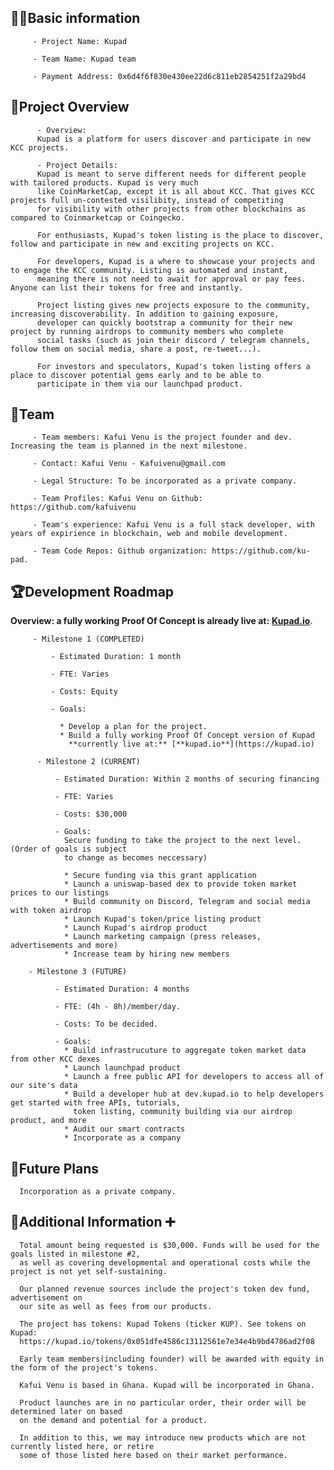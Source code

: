 
## 🧑‍💻Basic information

         - Project Name: Kupad

         - Team Name: Kupad team 

         - Payment Address: 0x6d4f6f830e430ee22d6c811eb2854251f2a29bd4
         


## 🎯Project Overview

          - Overview:
          Kupad is a platform for users discover and participate in new KCC projects.

          - Project Details:
          Kupad is meant to serve different needs for different people with tailored products. Kupad is very much
          like CoinMarketCap, except it is all about KCC. That gives KCC projects full un-contested visilibity, instead of competiting
          for visibility with other projects from other blockchains as compared to Coinmarketcap or Coingecko.
          
          For enthusiasts, Kupad's token listing is the place to discover, follow and participate in new and exciting projects on KCC.

          For developers, Kupad is a where to showcase your projects and to engage the KCC community. Listing is automated and instant,
          meaning there is not need to await for approval or pay fees. Anyone can list their tokens for free and instantly.
          
          Project listing gives new projects exposure to the community, increasing discoverability. In addition to gaining exposure,
          developer can quickly bootstrap a community for their new project by running airdrops to community members who complete 
          social tasks (such as join their discord / telegram channels, follow them on social media, share a post, re-tweet...).
          
          For investors and speculators, Kupad's token listing offers a place to discover potential gems early and to be able to 
          participate in them via our launchpad product.
          
## 👥Team 

         - Team members: Kafui Venu is the project founder and dev. Increasing the team is planned in the next milestone.

         - Contact: Kafui Venu - Kafuivenu@gmail.com

         - Legal Structure: To be incorporated as a private company.

         - Team Profiles: Kafui Venu on Github: https://github.com/kafuivenu

         - Team's experience: Kafui Venu is a full stack developer, with years of expirience in blockchain, web and mobile development.

         - Team Code Repos: Github organization: https://github.com/ku-pad.

## 🏆Development Roadmap
**Overview: a fully working Proof Of Concept is already live at:** [**Kupad.io**](https://kupad.io).


         - Milestone 1 (COMPLETED)

             - Estimated Duration: 1 month

             - FTE: Varies

             - Costs: Equity
             
             - Goals:
             
               * Develop a plan for the project.
               * Build a fully working Proof Of Concept version of Kupad 
                 **currently live at:** [**kupad.io**](https://kupad.io)
 
          - Milestone 2 (CURRENT)

              - Estimated Duration: Within 2 months of securing financing

              - FTE: Varies

              - Costs: $30,000
              
              - Goals:
                Secure funding to take the project to the next level. (Order of goals is subject 
                to change as becomes neccessary)

                * Secure funding via this grant application
                * Launch a uniswap-based dex to provide token market prices to our listings
                * Build community on Discord, Telegram and social media with token airdrop
                * Launch Kupad's token/price listing product
                * Launch Kupad's airdrop product
                * Launch marketing campaign (press releases, advertisements and more)
                * Increase team by hiring new members

        - Milestone 3 (FUTURE)

              - Estimated Duration: 4 months

              - FTE: (4h - 8h)/member/day.

              - Costs: To be decided.
                            
              - Goals:
                * Build infrastrucuture to aggregate token market data from other KCC dexes
                * Launch launchpad product
                * Launch a free public API for developers to access all of our site's data
                * Build a developer hub at dev.kupad.io to help developers get started with free APIs, tutorials,
                  token listing, community building via our airdrop product, and more
                * Audit our smart contracts
                * Incorporate as a company

## 📡Future Plans
      Incorporation as a private company.

## 🙋Additional Information ➕
      Total amount being requested is $30,000. Funds will be used for the goals listed in milestone #2,
      as well as covering developmental and operational costs while the project is not yet self-sustaining.
      
      Our planned revenue sources include the project's token dev fund, advertisement on 
      our site as well as fees from our products.
      
      The project has tokens: Kupad Tokens (ticker KUP). See tokens on Kupad:
      https://kupad.io/tokens/0x051dfe4586c13112561e7e34e4b9bd4786ad2f08
      
      Early team members(including founder) will be awarded with equity in the form of the project's tokens.
      
      Kafui Venu is based in Ghana. Kupad will be incorporated in Ghana.

      Product launches are in no particular order, their order will be determined later on based 
      on the demand and potential for a product.
      
      In addition to this, we may introduce new products which are not currently listed here, or retire 
      some of those listed here based on their market performance.
